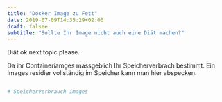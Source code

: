 ```yaml
---
title: "Docker Image zu Fett"
date: 2019-07-09T14:35:29+02:00
draft: falsee
subtitle: "Sollte Ihr Image nicht auch eine Diät machen?"
---
```


Diät ok next topic please.

Da ihr Containeriamges massgeblich Ihr Speicherverbrach bestimmt. Ein Images residier vollständig im Speicher kann man hier abspecken.

```bash

# Speicherverbrauch images

```
